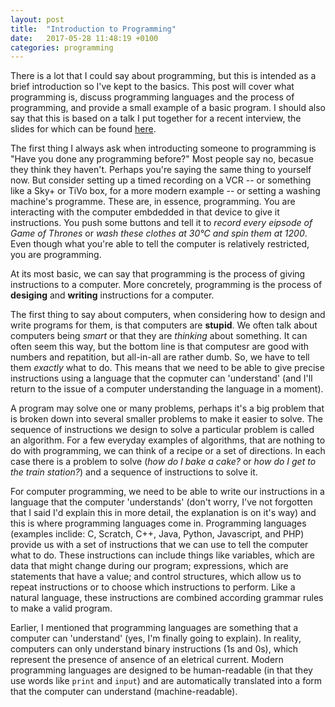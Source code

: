 ```yaml
---
layout: post
title:  "Introduction to Programming"
date:   2017-05-28 11:48:19 +0100
categories: programming
---
```


There is a lot that I could say about programming, but this is intended as a brief introduction so I've kept to the basics. This post will cover what programming is, discuss programming languages and the process of programming, and provide a small example of a basic program. I should also say that this is based on a talk I put together for a recent interview, the slides for which can be found [here](/files/presentations/IntroductionToProgramming.pdf).

The first thing I always ask when introducting someone to programming is "Have you done any programming before?" Most people say no, becasue they think they haven't. Perhaps you're saying the same thing to yourself now. But consider setting up a timed recording on a VCR -- or something like a Sky+ or TiVo box, for a more modern example -- or setting a washing machine's programme. These are, in essence, programming. You are interacting with the computer embdedded in that device to give it instructions. You push some buttons and tell it to _record every eipsode of Game of Thrones_ or _wash these clothes at 30&deg;C and spin them at 1200_. Even though what you're able to tell the computer is relatively restricted, you are programming.

At its most basic, we can say that programming is the process of giving instructions to a computer. More concretely, programming is the process of **desiging** and **writing** instructions for a computer.

The first thing to say about computers, when considering how to design and write programs for them, is that computers are **stupid**. We often talk about computers being _smart_ or that they are _thinking_ about something. It can often seem this way, but the bottom line is that computesr are good with numbers and repatition, but all-in-all are rather dumb. So, we have to tell them _exactly_ what to do. This means that we need to be able to give precise instructions using a language that the copmuter can 'understand' (and I'll return to the issue of a computer understanding the language in a moment).

A program may solve one or many problems, perhaps it's a big problem that is broken down into several smaller problems to make it easier to solve. The sequence of instructions we design to solve a particular problem is called an algorithm. For a few everyday examples of algorithms, that are nothing to do with programming, we can think of a recipe or a set of directions. In each case there is a problem to solve (_how do I bake a cake?_ or _how do I get to the train station?_) and a sequence of instructions to solve it.

For computer programming, we need to be able to write our instructions in a language that the computer 'understands' (don't worry, I've not forgotten that I said I'd explain this in more detail, the explanation is on it's way) and this is where programming languages come in. Programming languages (examples inclide: C, Scratch, C++, Java, Python, Javascript, and PHP) provide us with a set of instructions that we can use to tell the computer what to do. These instructions can include things like variables, which are data that might change during our program; expressions, which are statements that have a value; and control structures, which allow us to repeat instructions or to choose which instructions to perform. Like a natural language, these instructions are combined according grammar rules to make a valid program.

Earlier, I mentioned that programming languages are something that a computer can 'understand' (yes, I'm finally going to explain). In reality, computers can only understand binary instructions (1s and 0s), which represent the presence of ansence of an eletrical current. Modern programming languages are designed to be human-readable (in that they use words like `print` and `input`) and are automatically translated into a form that the computer can understand (machine-readable). 

